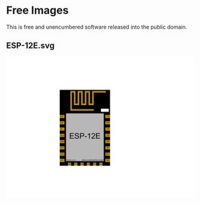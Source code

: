 # Free Images
This is free and unencumbered software released into the public domain.

## ESP-12E.svg
![ESP-12E.svg](Images/ESP-12E.svg)
